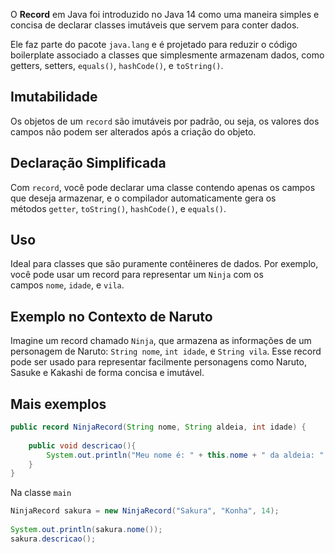 O **Record** em Java foi introduzido no Java 14 como uma maneira simples e concisa de declarar classes imutáveis que servem para conter dados.

Ele faz parte do pacote `java.lang` e é projetado para reduzir o código boilerplate associado a classes que simplesmente armazenam dados, como getters, setters, `equals()`, `hashCode()`, e `toString()`.

## **Imutabilidade**

Os objetos de um `record` são imutáveis por padrão, ou seja, os valores dos campos não podem ser alterados após a criação do objeto.
## **Declaração Simplificada**

Com `record`, você pode declarar uma classe contendo apenas os campos que deseja armazenar, e o compilador automaticamente gera os métodos `getter`, `toString()`, `hashCode()`, e `equals()`.
## **Uso**
Ideal para classes que são puramente contêineres de dados. Por exemplo, você pode usar um record para representar um `Ninja` com os campos `nome`, `idade`, e `vila`.
## **Exemplo no Contexto de Naruto**
Imagine um record chamado `Ninja`, que armazena as informações de um personagem de Naruto: `String nome`, `int idade`, e `String vila`. Esse record pode ser usado para representar facilmente personagens como Naruto, Sasuke e Kakashi de forma concisa e imutável.

## **Mais exemplos**

```Java
public record NinjaRecord(String nome, String aldeia, int idade) {  
  
    public void descricao(){  
        System.out.println("Meu nome é: " + this.nome + " da aldeia: " + this.aldeia);  
    }  
}
```

Na classe `main`

```Java
NinjaRecord sakura = new NinjaRecord("Sakura", "Konha", 14);  
  
System.out.println(sakura.nome());  
sakura.descricao();
```